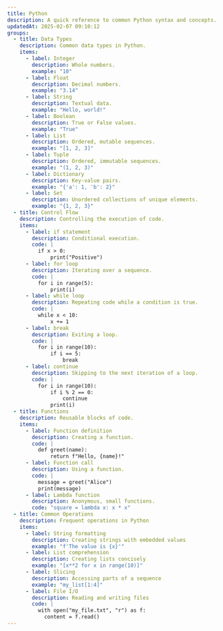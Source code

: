 ```yaml
---
title: Python
description: A quick reference to common Python syntax and concepts.
updatedAt: 2025-02-07 09:10:12
groups:
  - title: Data Types
    description: Common data types in Python.
    items:
      - label: Integer
        description: Whole numbers.
        example: "10"
      - label: Float
        description: Decimal numbers.
        example: "3.14"
      - label: String
        description: Textual data.
        example: "Hello, world!"
      - label: Boolean
        description: True or False values.
        example: "True"
      - label: List
        description: Ordered, mutable sequences.
        example: "[1, 2, 3]"
      - label: Tuple
        description: Ordered, immutable sequences.
        example: "(1, 2, 3)"
      - label: Dictionary
        description: Key-value pairs.
        example: "{'a': 1, 'b': 2}"
      - label: Set
        description: Unordered collections of unique elements.
        example: "{1, 2, 3}"
  - title: Control Flow
    description: Controlling the execution of code.
    items:
      - label: if statement
        description: Conditional execution.
        code: |
          if x > 0:
              print("Positive")
      - label: for loop
        description: Iterating over a sequence.
        code: |
          for i in range(5):
              print(i)
      - label: while loop
        description: Repeating code while a condition is true.
        code: |
          while x < 10:
              x += 1
      - label: break
        description: Exiting a loop.
        code: |
          for i in range(10):
              if i == 5:
                  break
      - label: continue
        description: Skipping to the next iteration of a loop.
        code: |
          for i in range(10):
              if i % 2 == 0:
                  continue
              print(i)
  - title: Functions
    description: Reusable blocks of code.
    items:
      - label: Function definition
        description: Creating a function.
        code: |
          def greet(name):
              return f"Hello, {name}!"
      - label: Function call
        description: Using a function.
        code: |
          message = greet("Alice")
          print(message)
      - label: Lambda function
        description: Anonymous, small functions.
        code: "square = lambda x: x * x"
  - title: Common Operations
    description: Frequent operations in Python
    items:
      - label: String formatting
        description: Creating strings with embedded values
        example: "f'The value is {x}'"
      - label: List comprehension
        description: Creating lists concisely
        example: "[x**2 for x in range(10)]"
      - label: Slicing
        description: Accessing parts of a sequence
        example: "my_list[1:4]"
      - label: File I/O
        description: Reading and writing files
        code: |
          with open("my_file.txt", "r") as f:
            content = f.read()
---
```

